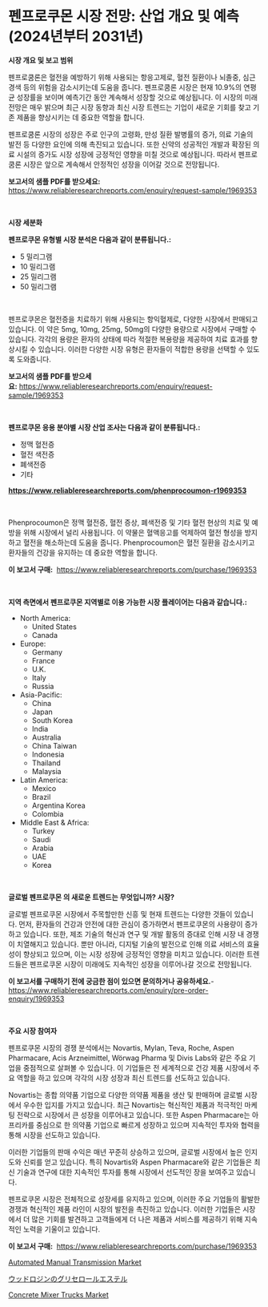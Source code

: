 <p><h1>펜프로쿠몬 시장 전망: 산업 개요 및 예측 (2024년부터 2031년)</h1></p><p><strong>시장 개요 및 보고 범위</strong></p>
<p><p>펜프로쿰론은 혈전을 예방하기 위해 사용되는 항응고제로, 혈전 질환이나 뇌졸중, 심근경색 등의 위험을 감소시키는데 도움을 줍니다. 펜프로쿰론 시장은 현재 10.9%의 연평균 성장률을 보이며 예측기간 동안 계속해서 성장할 것으로 예상됩니다. 이 시장의 미래 전망은 매우 밝으며 최근 시장 동향과 최신 시장 트렌드는 기업이 새로운 기회를 찾고 기존 제품을 향상시키는 데 중요한 역할을 합니다. </p><p>펜프로쿰론 시장의 성장은 주로 인구의 고령화, 만성 질환 발병률의 증가, 의료 기술의 발전 등 다양한 요인에 의해 촉진되고 있습니다. 또한 신약의 성공적인 개발과 확장된 의료 시설의 증가도 시장 성장에 긍정적인 영향을 미칠 것으로 예상됩니다. 따라서 펜프로쿰론 시장은 앞으로 계속해서 안정적인 성장을 이어갈 것으로 전망됩니다.</p></p>
<p><strong>보고서의 샘플 PDF를 받으세요:</strong> <a href="https://www.reliableresearchreports.com/enquiry/request-sample/1969353">https://www.reliableresearchreports.com/enquiry/request-sample/1969353</a></p>
<p>&nbsp;</p>
<p><strong>시장 세분화</strong></p>
<p><strong>펜프로쿠몬 유형별 시장 분석은 다음과 같이 분류됩니다.:</strong></p>
<p><ul><li>5 밀리그램</li><li>10 밀리그램</li><li>25 밀리그램</li><li>50 밀리그램</li></ul></p>
<p>&nbsp;</p>
<p><p>펜프로쿠몬은 혈전증을 치료하기 위해 사용되는 항익혈제로, 다양한 시장에서 판매되고 있습니다. 이 약은 5mg, 10mg, 25mg, 50mg의 다양한 용량으로 시장에서 구매할 수 있습니다. 각각의 용량은 환자의 상태에 따라 적절한 복용량을 제공하여 치료 효과를 향상시킬 수 있습니다. 이러한 다양한 시장 유형은 환자들이 적합한 용량을 선택할 수 있도록 도와줍니다.</p></p>
<p><strong>보고서의 샘플 PDF를 받으세요:</strong>&nbsp;<a href="https://www.reliableresearchreports.com/enquiry/request-sample/1969353">https://www.reliableresearchreports.com/enquiry/request-sample/1969353</a></p>
<p>&nbsp;</p>
<p><strong> 펜프로쿠몬 응용 분야별 시장 산업 조사는 다음과 같이 분류됩니다.:</strong></p>
<p><ul><li>정맥 혈전증</li><li>혈전 색전증</li><li>폐색전증</li><li>기타</li></ul></p>
<p><strong><a href="https://www.reliableresearchreports.com/phenprocoumon-r1969353">https://www.reliableresearchreports.com/phenprocoumon-r1969353</a></strong></p>
<p>&nbsp;</p>
<p><p>Phenprocoumon은 정맥 혈전증, 혈전 증상, 폐색전증 및 기타 혈전 현상의 치료 및 예방을 위해 시장에서 널리 사용됩니다. 이 약물은 혈액응고를 억제하여 혈전 형성을 방지하고 혈전을 해소하는데 도움을 줍니다. Phenprocoumon은 혈전 질환을 감소시키고 환자들의 건강을 유지하는 데 중요한 역할을 합니다.</p></p>
<p><strong>이 보고서 구매:</strong>&nbsp; <a href="https://www.reliableresearchreports.com/purchase/1969353">https://www.reliableresearchreports.com/purchase/1969353</a></p>
<p>&nbsp;</p>
<p><strong>지역 측면에서 펜프로쿠몬 지역별로 이용 가능한 시장 플레이어는 다음과 같습니다.:</strong></p>
<p><ul>
    <li>
        North America:
        <ul>
            <li>United States</li>
            <li>Canada</li>
        </ul>
    </li>
    <li>
        Europe:
        <ul>
            <li>Germany</li>
            <li>France</li>
            <li>U.K.</li>
            <li>Italy</li>
            <li>Russia</li>
        </ul>
    </li>
    <li>
        Asia-Pacific:
        <ul>
            <li>China</li>
            <li>Japan</li>
            <li>South Korea</li>
            <li>India</li>
            <li>Australia</li>
            <li>China Taiwan</li>
            <li>Indonesia</li>
            <li>Thailand</li>
            <li>Malaysia</li>
        </ul>
    </li>
    <li>
        Latin America:
        <ul>
            <li>Mexico</li>
            <li>Brazil</li>
            <li>Argentina Korea</li>
            <li>Colombia</li>
        </ul>
    </li>
    <li>
        Middle East & Africa:
        <ul>
            <li>Turkey</li>
            <li>Saudi</li>
            <li>Arabia</li>
            <li>UAE</li>
            <li>Korea</li>
        </ul>
    </li>
    </ul></p>
<p>&nbsp;</p>
<p><strong>글로벌 펜프로쿠몬 의 새로운 트렌드는 무엇입니까? 시장?</strong></p>
<p><p>글로벌 펜프로쿠몬 시장에서 주목할만한 신흥 및 현재 트렌드는 다양한 것들이 있습니다. 먼저, 환자들의 건강과 안전에 대한 관심이 증가하면서 펜프로쿠몬의 사용량이 증가하고 있습니다. 또한, 제조 기술의 혁신과 연구 및 개발 활동의 증대로 인해 시장 내 경쟁이 치열해지고 있습니다. 뿐만 아니라, 디지털 기술의 발전으로 인해 의료 서비스의 효율성이 향상되고 있으며, 이는 시장 성장에 긍정적인 영향을 미치고 있습니다. 이러한 트렌드들은 펜프로쿠몬 시장이 미래에도 지속적인 성장을 이루어나갈 것으로 전망됩니다.</p></p>
<p><strong>이 보고서를 구매하기 전에 궁금한 점이 있으면 문의하거나 공유하세요.</strong>- <a href="https://www.reliableresearchreports.com/enquiry/pre-order-enquiry/1969353">https://www.reliableresearchreports.com/enquiry/pre-order-enquiry/1969353</a></p>
<p>&nbsp;</p>
<p><strong>주요 시장 참여자</strong></p>
<p><p>펜프로쿠몬 시장의 경쟁 분석에서는 Novartis, Mylan, Teva, Roche, Aspen Pharmacare, Acis Arzneimittel, Wörwag Pharma 및 Divis Labs와 같은 주요 기업을 중점적으로 살펴볼 수 있습니다. 이 기업들은 전 세계적으로 건강 제품 시장에서 주요 역할을 하고 있으며 각각의 시장 성장과 최신 트렌드를 선도하고 있습니다.</p><p>Novartis는 종합 의약품 기업으로 다양한 의약품 제품을 생산 및 판매하며 글로벌 시장에서 우수한 입지를 가지고 있습니다. 최근 Novartis는 혁신적인 제품과 적극적인 마케팅 전략으로 시장에서 큰 성장을 이루어내고 있습니다. 또한 Aspen Pharmacare는 아프리카를 중심으로 한 의약품 기업으로 빠르게 성장하고 있으며 지속적인 투자와 협력을 통해 시장을 선도하고 있습니다.</p><p>이러한 기업들의 판매 수익은 매년 꾸준히 상승하고 있으며, 글로벌 시장에서 높은 인지도와 신뢰를 얻고 있습니다. 특히 Novartis와 Aspen Pharmacare와 같은 기업들은 최신 기술과 연구에 대한 지속적인 투자를 통해 시장에서 선도적인 장을 보여주고 있습니다.</p><p>펜프로쿠몬 시장은 전체적으로 성장세를 유지하고 있으며, 이러한 주요 기업들의 활발한 경쟁과 혁신적인 제품 라인이 시장의 발전을 촉진하고 있습니다. 이러한 기업들은 시장에서 더 많은 기회를 발견하고 고객들에게 더 나은 제품과 서비스를 제공하기 위해 지속적인 노력을 기울이고 있습니다.</p></p>
<p><strong>이 보고서 구매:</strong>&nbsp;&nbsp;<a href="https://www.reliableresearchreports.com/purchase/1969353">https://www.reliableresearchreports.com/purchase/1969353</a></p>
<p><p><a href="https://www.linkedin.com/pulse/automated-manual-transmission-market-size-growth-outlook-from-37oke?trackingId=Yk5nJKCFr8DjhTt56MglQw%3D%3D">Automated Manual Transmission Market</a></p><p><a href="https://github.com/one-cool-chick/Market-Research-Report-List-1/blob/main/151132822102.md">ウッドロジンのグリセロールエステル</a></p><p><a href="https://www.linkedin.com/pulse/concrete-mixer-trucks-market-furnish-information-size-share-k3xmf?trackingId=9eVOP%2Bt81uBWQH0WKgSHyQ%3D%3D">Concrete Mixer Trucks Market</a></p></p>